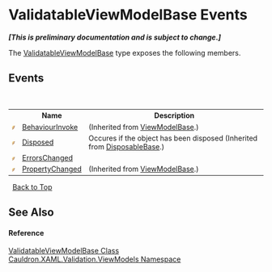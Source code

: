 # ValidatableViewModelBase Events
 _**\[This is preliminary documentation and is subject to change.\]**_

The <a href="T_Cauldron_XAML_Validation_ViewModels_ValidatableViewModelBase">ValidatableViewModelBase</a> type exposes the following members.


## Events
&nbsp;<table><tr><th></th><th>Name</th><th>Description</th></tr><tr><td>![Public event](media/pubevent.gif "Public event")</td><td><a href="E_Cauldron_XAML_ViewModels_ViewModelBase_BehaviourInvoke">BehaviourInvoke</a></td><td> (Inherited from <a href="T_Cauldron_XAML_ViewModels_ViewModelBase">ViewModelBase</a>.)</td></tr><tr><td>![Public event](media/pubevent.gif "Public event")</td><td><a href="E_Cauldron_Core_DisposableBase_Disposed">Disposed</a></td><td>
Occures if the object has been disposed
 (Inherited from <a href="T_Cauldron_Core_DisposableBase">DisposableBase</a>.)</td></tr><tr><td>![Public event](media/pubevent.gif "Public event")</td><td><a href="E_Cauldron_XAML_Validation_ViewModels_ValidatableViewModelBase_ErrorsChanged">ErrorsChanged</a></td><td /></tr><tr><td>![Public event](media/pubevent.gif "Public event")</td><td><a href="E_Cauldron_XAML_ViewModels_ViewModelBase_PropertyChanged">PropertyChanged</a></td><td> (Inherited from <a href="T_Cauldron_XAML_ViewModels_ViewModelBase">ViewModelBase</a>.)</td></tr></table>&nbsp;
<a href="#validatableviewmodelbase-events">Back to Top</a>

## See Also


#### Reference
<a href="T_Cauldron_XAML_Validation_ViewModels_ValidatableViewModelBase">ValidatableViewModelBase Class</a><br /><a href="N_Cauldron_XAML_Validation_ViewModels">Cauldron.XAML.Validation.ViewModels Namespace</a><br />